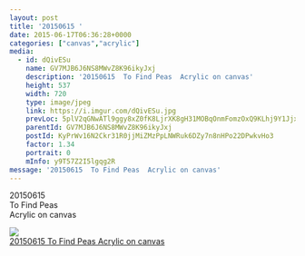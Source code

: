 ```yaml
---
layout: post
title: '20150615 ' 
date: 2015-06-17T06:36:28+0000 
categories: ["canvas","acrylic"] 
media:
  - id: dQivESu
    name: GV7MJB6J6NS8MWvZ8K96ikyJxj
    description: '20150615  To Find Peas  Acrylic on canvas'   
    height: 537
    width: 720
    type: image/jpeg
    link: https://i.imgur.com/dQivESu.jpg
    prevLoc: 5plV2qGNwATl9ggy8xZ0fK8LjrXK8gH31MOBqOnmFomzOxQ9KLhj9Y1JjxjEiR7N31nwMXumLEJk7qBPi9EAK2AqJnuxLxLwEGwjhWZALg8Q53TqAl17y6ZWCMPP14n5wOuQk0n4nv4mupMK3xJGE1fVqWE4jyjQHkZ6VBJJEjtMlQ4z3PPjTpKNmMp9ZyHZ10lLG2z9h7GPRxqVmJCB84Gkgm9vUmzg7vyjPWFDv1K8WPzzt6Xxl7AxLDcG7W9MzY6N
    parentId: GV7MJB6J6NS8MWvZ8K96ikyJxj
    postId: KyPrWv16N2Ckr31R0jjMiZMzPpLNWRuk6DZy7n8nHPo22DPwkvHo3
    factor: 1.34
    portrait: 0
    mInfo: y9T57Z2I5lgqg2R
message: '20150615  To Find Peas  Acrylic on canvas'  
---
```


20150615  
To Find Peas  
Acrylic on canvas


[//]: #media:  
<a href="https://i.imgur.com/dQivESu.jpg"><img class="postImage" src="https://i.imgur.com/dQivESuh.jpg" />  
20150615
To Find Peas
Acrylic on canvas  
 </a>   
